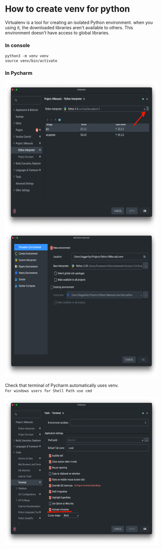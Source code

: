 # How to create venv for python
Virtualenv is a tool for creating an isolated Python environment.
when you using it, the downloaded libraries aren't available to others.
This environment doesn't have access to global libraries.

### In console
````
python3 -m venv venv
source venv/bin/activate
````

### In Pycharm
<img src="../../assets/venv/1.png" width="702" height="486"/>
<img src="../../assets/venv/2.png" width="702" height="486"/>

Check that terminal of Pycharm automatically uses venv.  
``For windows users for Shell Path use cmd``

<img src="../../assets/venv/3.png" width="702" height="486"/>
